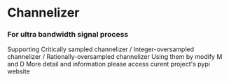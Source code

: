 # Channelizer
### For ultra bandwidth signal process ###
Supporting Critically sampled channelizer / Integer-oversampled channelizer / Rationally-oversampled channelizer
Using them by modify M and D
More detail and information please access curent project's pypi website

